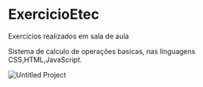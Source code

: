 # ExercicioEtec
Exercícios realizados em sala de aula

Sistema de calculo de operações basicas, nas linguagens CSS,HTML,JavaScript.


![Untitled Project](https://user-images.githubusercontent.com/48251038/74894442-be737600-536d-11ea-87fe-81bace0b8a80.gif)



